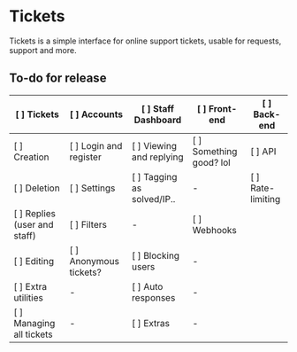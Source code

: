 # Tickets
Tickets is a simple interface for online support tickets, usable for requests, support and more.

## To-do for release
[ ] Tickets | [ ] Accounts | [ ] Staff Dashboard | [ ] Front-end | [ ] Back-end
--- | --- | --- | --- | ---
[ ] Creation | [ ] Login and register | [ ] Viewing and replying | [ ] Something good? lol | [ ] API
[ ] Deletion | [ ] Settings | [ ] Tagging as solved/IP.. | - | [ ] Rate-limiting
[ ] Replies (user and staff) | [ ] Filters | - | [ ] Webhooks
[ ] Editing | [ ] Anonymous tickets? | [ ] Blocking users | - | 
[ ] Extra utilities | - | [ ] Auto responses | - | 
[ ] Managing all tickets | - | [ ] Extras | - | 
